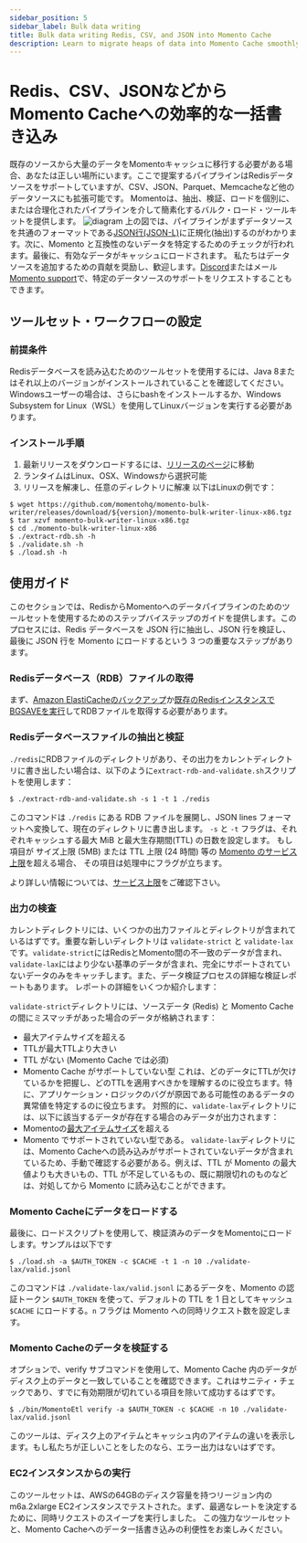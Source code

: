 ```yaml
---
sidebar_position: 5
sidebar_label: Bulk data writing
title: Bulk data writing Redis, CSV, and JSON into Momento Cache
description: Learn to migrate heaps of data into Momento Cache smoothly.
---
```


# Redis、CSV、JSONなどからMomento Cacheへの効率的な一括書き込み

既存のソースから大量のデータをMomentoキャッシュに移行する必要がある場合、あなたは正しい場所にいます。ここで提案するパイプラインはRedisデータソースをサポートしていますが、CSV、JSON、Parquet、Memcacheなど他のデータソースにも拡張可能です。
Momentoは、抽出、検証、ロードを個別に、または合理化されたパイプラインを介して簡素化するバルク・ロード・ツールキットを提供します。
![diagram](/img/bulk-writing-diagram.svg)
上の図では、パイプラインがまずデータソースを共通のフォーマットである[JSON行(JSON-L)](https://jsonlines.org/)に正規化(抽出)するのがわかります。次に、Momento と互換性のないデータを特定するためのチェックが行われます。最後に、有効なデータがキャッシュにロードされます。
私たちはデータソースを追加するための貢献を奨励し、歓迎します。[Discord](https://discord.com/invite/3HkAKjUZGq)またはメール[Momento support](mailto:support@momentohq.com)で、特定のデータソースのサポートをリクエストすることもできます。


## ツールセット・ワークフローの設定
### 前提条件

Redisデータベースを読み込むためのツールセットを使用するには、Java 8またはそれ以上のバージョンがインストールされていることを確認してください。Windowsユーザーの場合は、さらにbashをインストールするか、Windows Subsystem for Linux（WSL）を使用してLinuxバージョンを実行する必要があります。

### インストール手順

1. 最新リリースをダウンロードするには、[リリースのページ](https://github.com/momentohq/momento-bulk-writer/releases)に移動
2. ランタイムはLinux、OSX、Windowsから選択可能
3. リリースを解凍し、任意のディレクトリに解凍
以下はLinuxの例です：

```cli
$ wget https://github.com/momentohq/momento-bulk-writer/releases/download/${version}/momento-bulk-writer-linux-x86.tgz
$ tar xzvf momento-bulk-writer-linux-x86.tgz
$ cd ./momento-bulk-writer-linux-x86
$ ./extract-rdb.sh -h
$ ./validate.sh -h
$ ./load.sh -h
```

## 使用ガイド

このセクションでは、RedisからMomentoへのデータパイプラインのためのツールセットを使用するためのステップバイステップのガイドを提供します。このプロセスには、Redis データベースを JSON 行に抽出し、JSON 行を検証し、最後に JSON 行を Momento にロードするという 3 つの重要なステップがあります。

### Redisデータベース（RDB）ファイルの取得

まず、[Amazon ElastiCacheのバックアップ](https://docs.aws.amazon.com/AmazonElastiCache/latest/red-ug/backups-manual.html)か[既存のRedisインスタンスでBGSAVEを実行](https://redis.io/commands/bgsave/)してRDBファイルを取得する必要があります。

### Redisデータベースファイルの抽出と検証

`./redis`にRDBファイルのディレクトリがあり、その出力をカレントディレクトリに書き出したい場合は、以下のように`extract-rdb-and-validate.sh`スクリプトを使用します：

```cli
$ ./extract-rdb-and-validate.sh -s 1 -t 1 ./redis
```

このコマンドは `./redis` にある RDB ファイルを展開し、JSON lines フォーマットへ変換して、現在のディレクトリに書き出します。
`-s` と `-t` フラグは、それぞれキャッシュする最大 MiB と最大生存期間(TTL) の日数を設定します。
もし項目が サイズ上限 (5MB) または TTL 上限 (24 時間) 等の [Momento のサービス上限](/cache/limits)を超える場合、
その項目は処理中にフラグが立ちます。

より詳しい情報については、[サービス上限](/cache/limits)をご確認下さい。

### 出力の検査

カレントディレクトリには、いくつかの出力ファイルとディレクトリが含まれているはずです。重要な新しいディレクトリは `validate-strict` と `validate-lax` です。`validate-strict`にはRedisとMomento間の不一致のデータが含まれ、`validate-lax`にはより少ない基準のデータが含まれ、完全にサポートされていないデータのみをキャッチします。また、データ検証プロセスの詳細な検証レポートもあります。
レポートの詳細をいくつか紹介します：

`validate-strict`ディレクトリには、ソースデータ (Redis) と Momento Cache の間にミスマッチがあった場合のデータが格納されます：
- 最大アイテムサイズを超える
- TTLが最大TTLより大きい
- TTL がない (Momento Cache では必須)
- Momento Cache がサポートしていない型
これは、どのデータにTTLが欠けているかを把握し、どのTTLを適用すべきかを理解するのに役立ちます。特に、アプリケーション・ロジックのバグが原因である可能性のあるデータの異常値を特定するのに役立ちます。
対照的に、`validate-lax`ディレクトリには、以下に該当するデータが存在する場合のみデータが出力されます：
- Momentoの[最大アイテムサイズ](/cache/limits)を超える
- Momento でサポートされていない型である。
`validate-lax`ディレクトリには、Momento Cacheへの読み込みがサポートされていないデータが含まれているため、手動で確認する必要がある。例えば、TTL が Momento の最大値よりも大きいもの、TTL が不足しているもの、既に期限切れのものなどは、対処してから Momento に読み込むことができます。

### Momento Cacheにデータをロードする

最後に、ロードスクリプトを使用して、検証済みのデータをMomentoにロードします。サンプルは以下です

```cli
$ ./load.sh -a $AUTH_TOKEN -c $CACHE -t 1 -n 10 ./validate-lax/valid.jsonl
```

このコマンドは `./validate-lax/valid.jsonl` にあるデータを、Momento の認証トークン `$AUTH_TOKEN` を使って、デフォルトの TTL を 1 日としてキャッシュ `$CACHE` にロードする。`n` フラグは Momento への同時リクエスト数を設定します。

### Momento Cacheのデータを検証する

オプションで、verify サブコマンドを使用して、Momento Cache 内のデータがディスク上のデータと一致していることを確認できます。これはサニティ・チェックであり、すでに有効期限が切れている項目を除いて成功するはずです。

```cli
$ ./bin/MomentoEtl verify -a $AUTH_TOKEN -c $CACHE -n 10 ./validate-lax/valid.jsonl
```

このツールは、ディスク上のアイテムとキャッシュ内のアイテムの違いを表示します。もし私たちが正しいことをしたのなら、エラー出力はないはずです。

### EC2インスタンスからの実行

このツールセットは、AWSの64GBのディスク容量を持つリージョン内のm6a.2xlarge EC2インスタンスでテストされた。まず、最適なレートを決定するために、同時リクエストのスイープを実行しました。
この強力なツールセットと、Momento Cacheへのデータ一括書き込みの利便性をお楽しみください。
